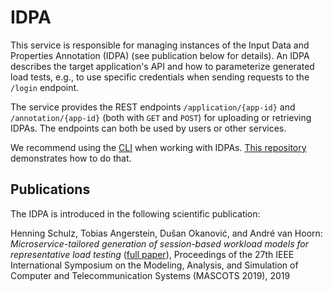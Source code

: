 # IDPA

This service is responsible for managing instances of the Input Data and Properties Annotation (IDPA) (see publication below for details). An IDPA describes the target application's API and how to parameterize generated load tests, e.g., to use specific credentials when sending requests to the `/login` endpoint.

The service provides the REST endpoints `/application/{app-id}` and `/annotation/{app-id}` (both with `GET` and `POST`) for uploading or retrieving IDPAs. The endpoints can both be used by users or other services.

We recommend using the [CLI](../continuity.cli) when working with IDPAs. [This repository](https://github.com/ContinuITy-Project/idpa-demo) demonstrates how to do that.

## Publications

The IDPA is introduced in the following scientific publication:

Henning Schulz, Tobias Angerstein, Dušan Okanović, and André van Hoorn: *Microservice-tailored generation of session-based workload models for representative load testing* ([full paper](https://continuity-project.github.io/files/SchulzAngersteinOkanovicvanHoorn2019MicroserviceTailoredGenerationOfSessionBasedWorkloadModelsForRepresentativeLoadTesting-camera-ready-stamped.pdf)), Proceedings of the 27th IEEE International Symposium on the Modeling, Analysis, and Simulation of Computer and Telecommunication Systems (MASCOTS 2019), 2019
